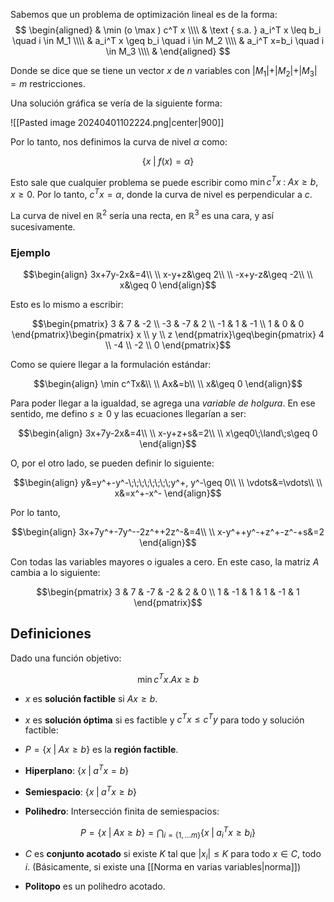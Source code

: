 Sabemos que un problema de optimización lineal es de la forma: 
$$
\begin{aligned}
& \min (o \max ) c^T x \\\\
& \text { s.a. } a_i^T x \leq b_i \quad i \in M_1 \\\\
& a_i^T x \geq b_i \quad i \in M_2 \\\\
& a_i^T x=b_i \quad i \in M_3 \\\\
&
\end{aligned}
$$

Donde se dice que se tiene un vector $x$ de $n$ variables con $\vert M_1\vert+ \vert M_2\vert + \vert M_3\vert=m$ restricciones. 

Una solución gráfica se vería de la siguiente forma: 

![[Pasted image 20240401102224.png|center|900]]


Por lo tanto, nos definimos la curva de nivel $\alpha$ como: 

$$\lbrace x\;\vert\; f(x)=\alpha\rbrace$$

Esto sale que cualquier problema se puede escribir como $\min c^Tx\;:\;Ax\geq b, x\geq 0$. Por lo tanto, $c^Tx=\alpha$, donde la curva de nivel es perpendicular a $c$. 

La curva de nivel en $\mathbb{R}^2$ sería una recta, en $\mathbb{R}^3$ es una cara, y así sucesivamente. 

### Ejemplo 

$$\begin{align}
3x+7y-2x&=4\\  \\
x-y+z&\geq 2\\  \\
-x+y-z&\geq -2\\  \\
x&\geq 0
\end{align}$$

Esto es lo mismo a escribir: 

$$\begin{pmatrix}
3 & 7 & -2 \\
-3 & -7 & 2 \\
-1 & 1 & -1 \\
1 & 0 & 0
\end{pmatrix}\begin{pmatrix}
x \\
y \\
z
\end{pmatrix}\geq\begin{pmatrix}
4 \\
-4 \\
-2 \\
0
\end{pmatrix}$$

Como se quiere llegar a la formulación estándar: 

$$\begin{align}
\min c^Tx&\\ \\
Ax&=b\\  \\
x&\geq 0
\end{align}$$

Para poder llegar a la igualdad, se agrega una *variable de holgura*. En ese sentido, me defino $s\geq0$ y las ecuaciones llegarían a ser: 

$$\begin{align}
3x+7y-2x&=4\\  \\
x-y+z+s&=2\\  \\
x\geq0\;\land\;s\geq 0
\end{align}$$

O, por el otro lado, se pueden definir lo siguiente: 

$$\begin{align}
y&=y^+-y^-\;\;\;\;\;\;\;\;y^+, y^-\geq 0\\  \\
\vdots&=\vdots\\  \\
x&=x^+-x^-
\end{align}$$

Por lo tanto, 

$$\begin{align}
3x+7y^+-7y^--2z^++2z^-&=4\\  \\
x-y^++y^-+z^+-z^-+s&=2
\end{align}$$

Con todas las variables mayores o iguales a cero. En este caso, la matriz $A$ cambia a lo siguiente: 

$$\begin{pmatrix}
3 & 7 & -7 & -2 & 2 & 0 \\
1 & -1 & 1 & 1 & -1 & 1
\end{pmatrix}$$

## Definiciones 

Dado una función objetivo: 

$$\min c^Tx. Ax\geq b$$

- $x$ es **solución factible** si $Ax\geq b$. 

- $x$ es **solución óptima** si es factible y $c^Tx\leq c^Ty$ para todo y solución factible: 

- $P=\lbrace x\;\vert\; Ax\geq b\rbrace$ es la **región factible**. 

- **Hiperplano**: $\lbrace x\;\vert\; a^Tx=b\rbrace$

- **Semiespacio**: $\lbrace x\;\vert\;a^Tx\geq b\rbrace$

- **Polihedro**: Intersección finita de semiespacios: 

$$P=\lbrace x\;\vert\; Ax\geq b\rbrace = \bigcap_{i=\lbrace 1,\dots m\rbrace}\lbrace x\;\vert\;a^{T}_{i}x\geq b_i\rbrace$$ 
- $C$ es **conjunto acotado** si existe $K$ tal que $\vert x_i\vert\leq K$ para todo $x\in C$, todo $i$. (Básicamente, si existe una [[Norma en varias variables|norma]]) 

- **Politopo** es un polihedro acotado. 